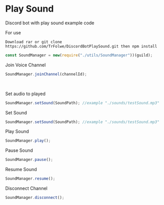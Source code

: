 # Play Sound
Discord bot with play sound example code

For use<br>
```
Download rar or git clone https://github.com/TrFolwe/DiscordBotPlaySound.git then npm install
```

```js
const SoundManager = new(require("./utils/SoundManager"))(guild);
```

Join Voice Channel<br/>
```js
SoundManager.joinChannel(channelId);
```
<br/>

Set audio to played<br/>
```js
SoundManager.setSound(SoundPath); //example "./sounds/testSound.mp3"
```
Set Sound<br/>
```js
SoundManager.setSound(SoundPath); //example "./sounds/testSound.mp3"
```

Play Sound<br/>
```js
SoundManager.play();
```

Pause Sound<br/>
```js
SoundManager.pause();
```

Resume Sound<br/>
```js
SoundManager.resume();
```

Disconnect Channel<br/>
```js
SoundManager.disconnect();
```